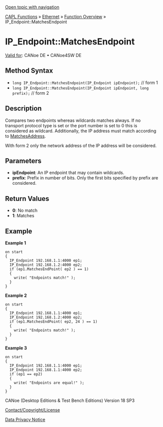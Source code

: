 [Open topic with navigation](../../../../../CANoeDEFamily.htm#Topics/CAPLFunctions/IP/Methods/CAPLfunctionMatchesEndpoint.md)

[CAPL Functions](../../CAPLfunctions.md) » [Ethernet](../CAPLEthernetStartPage.md) » [Function Overview](../CAPLfunctionsIPOverview.md) » IP_Endpoint::MatchesEndpoint

# IP_Endpoint::MatchesEndpoint

[Valid for](../../../Shared/FeatureAvailability.md): CANoe DE • CANoe4SW DE

## Method Syntax

- `long IP_Endpoint::MatchesEndpoint(IP_Endpoint ipEndpoint);` // form 1
- `long IP_Endpoint::MatchesEndpoint(IP_Endpoint ipEndpoint, long prefix);` // form 2

## Description

Compares two endpoints whereas wildcards matches always. If no transport protocol type is set or the port number is set to 0 this is considered as wildcard. Additionally, the IP address must match according to [MatchesAddress](CAPLfunctionMatchesAddress.md).

With form 2 only the network address of the IP address will be considered.

## Parameters

- **ipEndpoint**: An IP endpoint that may contain wildcards.
- **prefix**: Prefix in number of bits. Only the first bits specified by prefix are considered.

## Return Values

- **0**: No match
- **1**: Matches

## Example

**Example 1**

```plaintext
on start
{
  IP_Endpoint 192.168.1.1:4000 ep1;
  IP_Endpoint 192.168.1.2:4000 ep2;
  if (ep1.MatchesEndPoint( ep2 ) == 1)
  {
    write( "Endpoints match!" );
  }
}
```

**Example 2**

```plaintext
on start
{
  IP_Endpoint 192.168.1.1:4000 ep1;
  IP_Endpoint 192.168.1.2:4000 ep2;
  if (ep1.MatchesEndPoint( ep2, 24 ) == 1)
  {
    write( "Endpoints match!" );
  }
}
```

**Example 3**

```plaintext
on start
{
  IP_Endpoint 192.168.1.1:4000 ep1;
  IP_Endpoint 192.168.1.1:4000 ep2;
  if (ep1 == ep2)
  {
    write( "Endpoints are equal!" );
  }
}
```

CANoe (Desktop Editions & Test Bench Editions) Version 18 SP3

[Contact/Copyright/License](../../../Shared/ContactCopyrightLicense.md)

[Data Privacy Notice](https://www.vector.com/int/en/company/get-info/privacy-policy/)
